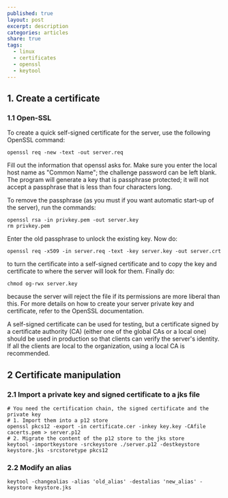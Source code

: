 ```yaml
---
published: true
layout: post
excerpt: description
categories: articles
share: true
tags:
  - linux
  - certificates
  - openssl
  - keytool
---
```

## 1. Create a certificate 
### 1.1 Open-SSL
To create a quick self-signed certificate for the server, use the following OpenSSL command:
```shell
openssl req -new -text -out server.req
```

Fill out the information that openssl asks for. Make sure you enter the local host name as "Common Name"; the challenge password can be left blank. The program will generate a key that is passphrase protected; it will not accept a passphrase that is less than four characters long. 

To remove the passphrase (as you must if you want automatic start-up of the server), run the commands:
```shell
openssl rsa -in privkey.pem -out server.key
rm privkey.pem
```
Enter the old passphrase to unlock the existing key. Now do:
```shell
openssl req -x509 -in server.req -text -key server.key -out server.crt
```
to turn the certificate into a self-signed certificate and to copy the key and certificate to where the server will look for them. Finally do:
```shell
chmod og-rwx server.key
```
because the server will reject the file if its permissions are more liberal than this. For more details on how to create your server private key and certificate, refer to the OpenSSL documentation.

A self-signed certificate can be used for testing, but a certificate signed by a certificate authority (CA) (either one of the global CAs or a local one) should be used in production so that clients can verify the server's identity. If all the clients are local to the organization, using a local CA is recommended.

## 2 Certificate manipulation

### 2.1 Import a private key and signed certificate to a jks file
```shell
# You need the certification chain, the signed certificate and the private key
# 1. Import them into a p12 store
openssl pkcs12 -export -in certificate.cer -inkey key.key -CAfile cacerts.pem > server.p12
# 2. Migrate the content of the p12 store to the jks store
keytool -importkeystore -srckeystore ./server.p12 -destkeystore keystore.jks -srcstoretype pkcs12 
```

### 2.2 Modify an alias
```shell
keytool -changealias -alias 'old_alias' -destalias 'new_alias' -keystore keystore.jks
```
 




